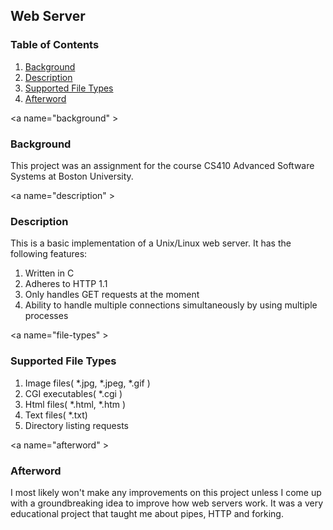 ## Web Server

### Table of Contents

1. [Background](#background)
2. [Description](#description)
3. [Supported File Types](#file-types)
4. [Afterword](#afterword)


<a name="background" \>
###  Background
This project was an assignment for the course CS410 Advanced Software Systems at Boston University.

<a name="description" \>
###  Description
This is a basic implementation of a Unix/Linux web server. It has the following features:

1. Written in C
2. Adheres to HTTP 1.1
3. Only handles GET requests at the moment
4. Ability to handle multiple connections simultaneously by using multiple processes

<a name="file-types" \>
### Supported File Types

1. Image files( *.jpg, *.jpeg, *.gif )
2. CGI executables( *.cgi )
3. Html files( *.html, *.htm )
4. Text files( *.txt)
5. Directory listing requests

<a name="afterword" \>
### Afterword

I most likely won't make any improvements on this project unless I come up with a groundbreaking idea to improve how web servers work. It was a very educational project that taught me about pipes, HTTP and forking. 

